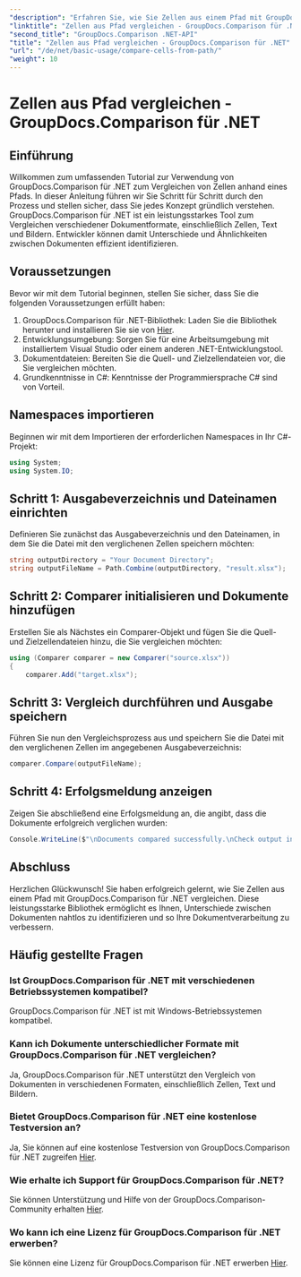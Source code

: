 ```yaml
---
"description": "Erfahren Sie, wie Sie Zellen aus einem Pfad mit GroupDocs.Comparison für .NET vergleichen. Identifizieren Sie effizient Unterschiede zwischen Dokumenten."
"linktitle": "Zellen aus Pfad vergleichen - GroupDocs.Comparison für .NET"
"second_title": "GroupDocs.Comparison .NET-API"
"title": "Zellen aus Pfad vergleichen - GroupDocs.Comparison für .NET"
"url": "/de/net/basic-usage/compare-cells-from-path/"
"weight": 10
---
```


# Zellen aus Pfad vergleichen - GroupDocs.Comparison für .NET

## Einführung
Willkommen zum umfassenden Tutorial zur Verwendung von GroupDocs.Comparison für .NET zum Vergleichen von Zellen anhand eines Pfads. In dieser Anleitung führen wir Sie Schritt für Schritt durch den Prozess und stellen sicher, dass Sie jedes Konzept gründlich verstehen. GroupDocs.Comparison für .NET ist ein leistungsstarkes Tool zum Vergleichen verschiedener Dokumentformate, einschließlich Zellen, Text und Bildern. Entwickler können damit Unterschiede und Ähnlichkeiten zwischen Dokumenten effizient identifizieren.
## Voraussetzungen
Bevor wir mit dem Tutorial beginnen, stellen Sie sicher, dass Sie die folgenden Voraussetzungen erfüllt haben:
1. GroupDocs.Comparison für .NET-Bibliothek: Laden Sie die Bibliothek herunter und installieren Sie sie von [Hier](https://releases.groupdocs.com/comparison/net/).
2. Entwicklungsumgebung: Sorgen Sie für eine Arbeitsumgebung mit installiertem Visual Studio oder einem anderen .NET-Entwicklungstool.
3. Dokumentdateien: Bereiten Sie die Quell- und Zielzellendateien vor, die Sie vergleichen möchten.
4. Grundkenntnisse in C#: Kenntnisse der Programmiersprache C# sind von Vorteil.

## Namespaces importieren
Beginnen wir mit dem Importieren der erforderlichen Namespaces in Ihr C#-Projekt:
```csharp
using System;
using System.IO;
```
## Schritt 1: Ausgabeverzeichnis und Dateinamen einrichten
Definieren Sie zunächst das Ausgabeverzeichnis und den Dateinamen, in dem Sie die Datei mit den verglichenen Zellen speichern möchten:
```csharp
string outputDirectory = "Your Document Directory";
string outputFileName = Path.Combine(outputDirectory, "result.xlsx");
```
## Schritt 2: Comparer initialisieren und Dokumente hinzufügen
Erstellen Sie als Nächstes ein Comparer-Objekt und fügen Sie die Quell- und Zielzellendateien hinzu, die Sie vergleichen möchten:
```csharp
using (Comparer comparer = new Comparer("source.xlsx"))
{
    comparer.Add("target.xlsx");
```
## Schritt 3: Vergleich durchführen und Ausgabe speichern
Führen Sie nun den Vergleichsprozess aus und speichern Sie die Datei mit den verglichenen Zellen im angegebenen Ausgabeverzeichnis:
```csharp
comparer.Compare(outputFileName);
```
## Schritt 4: Erfolgsmeldung anzeigen
Zeigen Sie abschließend eine Erfolgsmeldung an, die angibt, dass die Dokumente erfolgreich verglichen wurden:
```csharp
Console.WriteLine($"\nDocuments compared successfully.\nCheck output in {outputDirectory}.");
```

## Abschluss
Herzlichen Glückwunsch! Sie haben erfolgreich gelernt, wie Sie Zellen aus einem Pfad mit GroupDocs.Comparison für .NET vergleichen. Diese leistungsstarke Bibliothek ermöglicht es Ihnen, Unterschiede zwischen Dokumenten nahtlos zu identifizieren und so Ihre Dokumentverarbeitung zu verbessern.
## Häufig gestellte Fragen
### Ist GroupDocs.Comparison für .NET mit verschiedenen Betriebssystemen kompatibel?
GroupDocs.Comparison für .NET ist mit Windows-Betriebssystemen kompatibel.
### Kann ich Dokumente unterschiedlicher Formate mit GroupDocs.Comparison für .NET vergleichen?
Ja, GroupDocs.Comparison für .NET unterstützt den Vergleich von Dokumenten in verschiedenen Formaten, einschließlich Zellen, Text und Bildern.
### Bietet GroupDocs.Comparison für .NET eine kostenlose Testversion an?
Ja, Sie können auf eine kostenlose Testversion von GroupDocs.Comparison für .NET zugreifen [Hier](https://releases.groupdocs.com/).
### Wie erhalte ich Support für GroupDocs.Comparison für .NET?
Sie können Unterstützung und Hilfe von der GroupDocs.Comparison-Community erhalten [Hier](https://forum.groupdocs.com/c/comparison/12).
### Wo kann ich eine Lizenz für GroupDocs.Comparison für .NET erwerben?
Sie können eine Lizenz für GroupDocs.Comparison für .NET erwerben [Hier](https://purchase.groupdocs.com/buy).